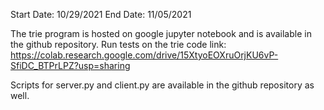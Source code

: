 Start Date: 10/29/2021
End Date: 11/05/2021

The trie program is hosted on google jupyter notebook and is available in the github repository. 
Run tests on the trie code link: https://colab.research.google.com/drive/15XtyoEOXruOrjKU6vP-SfiDC_BTPrLPZ?usp=sharing

Scripts for server.py and client.py are available in the github repository as well. 
